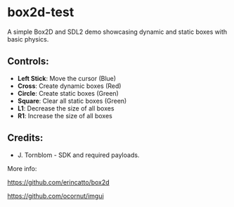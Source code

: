 # box2d-test

A simple Box2D and SDL2 demo showcasing dynamic and static boxes with basic physics.

## Controls:

- **Left Stick**: Move the cursor (Blue)
- **Cross**: Create dynamic boxes (Red)
- **Circle**: Create static boxes (Green)
- **Square**: Clear all static boxes (Green)
- **L1**: Decrease the size of all boxes
- **R1**: Increase the size of all boxes


## Credits:

- J. Tornblom - SDK and required payloads.


More info: 

https://github.com/erincatto/box2d

https://github.com/ocornut/imgui
